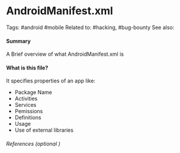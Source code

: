 # AndroidManifest.xml
Tags: #android #mobile 
Related to: #hacking, #bug-bounty 
See also: 

#### Summary
A Brief overview of what AndroidManifest.xml is

#### What is this file?
It specifies properties of an app like:
- Package Name
- Activities
- Services
- Pemissions 
- Definitions 
- Usage
- Use of external libraries

###### References  (optional )